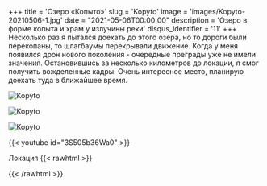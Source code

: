 +++
title = 'Озеро «Копыто»'
slug = 'Kopyto'
image = 'images/Kopyto-20210506-1.jpg'
date = "2021-05-06T00:00:00"
description = 'Озеро в форме копыта и храм у излучины реки'
disqus_identifier = '11'
+++
Несколько раз я пытался доехать до этого озера, но то дороги были перекопаны, то шлагбаумы перекрывали движение.
Когда у меня появился дрон нового поколения - очередные преграды уже не имели значения. Остановившись за несколько километров до локации, я смог получить вожделенные кадры.
Очень интересное место, планирую доехать туда в ближайшее время.

![Kopyto](/images/Kopyto-20210506-2.jpg)

![Kopyto](/images/Kopyto-20210506-3.jpg)

![Kopyto](/images/Kopyto-20210506-4.jpg)

{{< youtube id="3S505b36Wa0" >}}

Локация
{{< rawhtml >}}
<script type="text/javascript" charset="utf-8" async src="https://api-maps.yandex.ru/services/constructor/1.0/js/?um=constructor%3A37951e7d323c795a35d9a338d653eb006dc4149aad120546e4cffd2cf27a53b2&amp;width=500&amp;height=400&amp;lang=ru_RU&amp;scroll=true"></script>
{{< /rawhtml >}}

